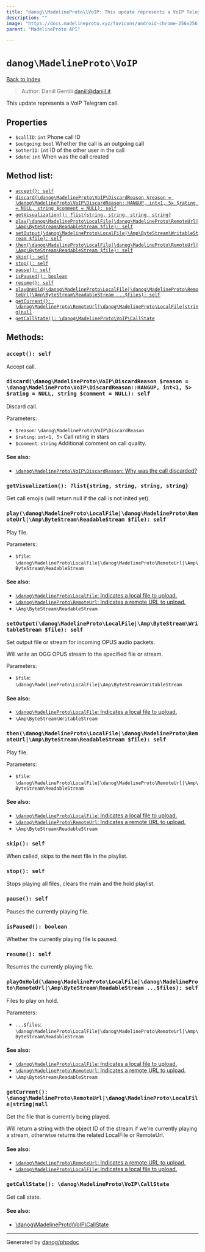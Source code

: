 ```yaml
---
title: "danog\\MadelineProto\\VoIP: This update represents a VoIP Telegram call."
description: ""
image: "https://docs.madelineproto.xyz/favicons/android-chrome-256x256.png"
parent: "MadelineProto API"

---
```

# `danog\MadelineProto\VoIP`
[Back to index](../../index.html)

> Author: Daniil Gentili <daniil@daniil.it>  
  

This update represents a VoIP Telegram call.  



## Properties
* `$callID`: `int` Phone call ID
* `$outgoing`: `bool` Whether the call is an outgoing call
* `$otherID`: `int` ID of the other user in the call
* `$date`: `int` When was the call created

## Method list:
* [`accept(): self`](#accept)
* [`discard(\danog\MadelineProto\VoIP\DiscardReason $reason = \danog\MadelineProto\VoIP\DiscardReason::HANGUP, int<1, 5> $rating = NULL, string $comment = NULL): self`](#discard)
* [`getVisualization(): ?list{string, string, string, string}`](#getVisualization)
* [`play(\danog\MadelineProto\LocalFile|\danog\MadelineProto\RemoteUrl|\Amp\ByteStream\ReadableStream $file): self`](#play)
* [`setOutput(\danog\MadelineProto\LocalFile|\Amp\ByteStream\WritableStream $file): self`](#setOutput)
* [`then(\danog\MadelineProto\LocalFile|\danog\MadelineProto\RemoteUrl|\Amp\ByteStream\ReadableStream $file): self`](#then)
* [`skip(): self`](#skip)
* [`stop(): self`](#stop)
* [`pause(): self`](#pause)
* [`isPaused(): boolean`](#isPaused)
* [`resume(): self`](#resume)
* [`playOnHold(\danog\MadelineProto\LocalFile|\danog\MadelineProto\RemoteUrl|\Amp\ByteStream\ReadableStream ...$files): self`](#playOnHold)
* [`getCurrent(): \danog\MadelineProto\RemoteUrl|\danog\MadelineProto\LocalFile|string|null`](#getCurrent)
* [`getCallState(): \danog\MadelineProto\VoIP\CallState`](#getCallState)

## Methods:
### <a name="accept"></a> `accept(): self`

Accept call.



### <a name="discard"></a> `discard(\danog\MadelineProto\VoIP\DiscardReason $reason = \danog\MadelineProto\VoIP\DiscardReason::HANGUP, int<1, 5> $rating = NULL, string $comment = NULL): self`

Discard call.


Parameters:

* `$reason`: `\danog\MadelineProto\VoIP\DiscardReason`   
* `$rating`: `int<1, 5>` Call rating in stars  
* `$comment`: `string` Additional comment on call quality.  


#### See also: 
* [`\danog\MadelineProto\VoIP\DiscardReason`: Why was the call discarded?](../../danog/MadelineProto/VoIP/DiscardReason.html)




### <a name="getVisualization"></a> `getVisualization(): ?list{string, string, string, string}`

Get call emojis (will return null if the call is not inited yet).



### <a name="play"></a> `play(\danog\MadelineProto\LocalFile|\danog\MadelineProto\RemoteUrl|\Amp\ByteStream\ReadableStream $file): self`

Play file.


Parameters:

* `$file`: `\danog\MadelineProto\LocalFile|\danog\MadelineProto\RemoteUrl|\Amp\ByteStream\ReadableStream`   


#### See also: 
* [`\danog\MadelineProto\LocalFile`: Indicates a local file to upload.](../../danog/MadelineProto/LocalFile.html)
* [`\danog\MadelineProto\RemoteUrl`: Indicates a remote URL to upload.](../../danog/MadelineProto/RemoteUrl.html)
* `\Amp\ByteStream\ReadableStream`




### <a name="setOutput"></a> `setOutput(\danog\MadelineProto\LocalFile|\Amp\ByteStream\WritableStream $file): self`

Set output file or stream for incoming OPUS audio packets.
  
Will write an OGG OPUS stream to the specified file or stream.  


Parameters:

* `$file`: `\danog\MadelineProto\LocalFile|\Amp\ByteStream\WritableStream`   


#### See also: 
* [`\danog\MadelineProto\LocalFile`: Indicates a local file to upload.](../../danog/MadelineProto/LocalFile.html)
* `\Amp\ByteStream\WritableStream`




### <a name="then"></a> `then(\danog\MadelineProto\LocalFile|\danog\MadelineProto\RemoteUrl|\Amp\ByteStream\ReadableStream $file): self`

Play file.


Parameters:

* `$file`: `\danog\MadelineProto\LocalFile|\danog\MadelineProto\RemoteUrl|\Amp\ByteStream\ReadableStream`   


#### See also: 
* [`\danog\MadelineProto\LocalFile`: Indicates a local file to upload.](../../danog/MadelineProto/LocalFile.html)
* [`\danog\MadelineProto\RemoteUrl`: Indicates a remote URL to upload.](../../danog/MadelineProto/RemoteUrl.html)
* `\Amp\ByteStream\ReadableStream`




### <a name="skip"></a> `skip(): self`

When called, skips to the next file in the playlist.



### <a name="stop"></a> `stop(): self`

Stops playing all files, clears the main and the hold playlist.



### <a name="pause"></a> `pause(): self`

Pauses the currently playing file.



### <a name="isPaused"></a> `isPaused(): boolean`

Whether the currently playing file is paused.



### <a name="resume"></a> `resume(): self`

Resumes the currently playing file.



### <a name="playOnHold"></a> `playOnHold(\danog\MadelineProto\LocalFile|\danog\MadelineProto\RemoteUrl|\Amp\ByteStream\ReadableStream ...$files): self`

Files to play on hold.


Parameters:

* `...$files`: `\danog\MadelineProto\LocalFile|\danog\MadelineProto\RemoteUrl|\Amp\ByteStream\ReadableStream`   


#### See also: 
* [`\danog\MadelineProto\LocalFile`: Indicates a local file to upload.](../../danog/MadelineProto/LocalFile.html)
* [`\danog\MadelineProto\RemoteUrl`: Indicates a remote URL to upload.](../../danog/MadelineProto/RemoteUrl.html)
* `\Amp\ByteStream\ReadableStream`




### <a name="getCurrent"></a> `getCurrent(): \danog\MadelineProto\RemoteUrl|\danog\MadelineProto\LocalFile|string|null`

Get the file that is currently being played.
  
Will return a string with the object ID of the stream if we're currently playing a stream, otherwise returns the related LocalFile or RemoteUrl.  


#### See also: 
* [`\danog\MadelineProto\RemoteUrl`: Indicates a remote URL to upload.](../../danog/MadelineProto/RemoteUrl.html)
* [`\danog\MadelineProto\LocalFile`: Indicates a local file to upload.](../../danog/MadelineProto/LocalFile.html)




### <a name="getCallState"></a> `getCallState(): \danog\MadelineProto\VoIP\CallState`

Get call state.


#### See also: 
* [\danog\MadelineProto\VoIP\CallState](../../danog/MadelineProto/VoIP/CallState.html)




---
Generated by [danog/phpdoc](https://phpdoc.daniil.it)
